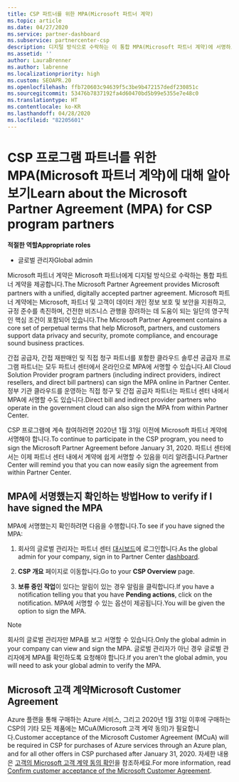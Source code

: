 ```yaml
---
title: CSP 파트너를 위한 MPA(Microsoft 파트너 계약)
ms.topic: article
ms.date: 04/27/2020
ms.service: partner-dashboard
ms.subservice: partnercenter-csp
description: 디지털 방식으로 수락하는 이 통합 MPA(Microsoft 파트너 계약)에 서명하고 확인하기 위한 Microsoft CSP 파트너 요구 사항에 대해 알아봅니다.
ms.assetid: ''
author: LauraBrenner
ms.author: labrenne
ms.localizationpriority: high
ms.custom: SEOAPR.20
ms.openlocfilehash: ffb720603c94639f5c3be9b472157dedf230851c
ms.sourcegitcommit: 53476b7837192fa4d60470bd5b99e5355e7e48c0
ms.translationtype: HT
ms.contentlocale: ko-KR
ms.lasthandoff: 04/28/2020
ms.locfileid: "82205601"
---
```

# <a name="learn-about-the-microsoft-partner-agreement-mpa-for-csp-program-partners"></a><span data-ttu-id="77ee3-103">CSP 프로그램 파트너를 위한 MPA(Microsoft 파트너 계약)에 대해 알아보기</span><span class="sxs-lookup"><span data-stu-id="77ee3-103">Learn about the Microsoft Partner Agreement (MPA) for CSP program partners</span></span>

<span data-ttu-id="77ee3-104">**적절한 역할**</span><span class="sxs-lookup"><span data-stu-id="77ee3-104">**Appropriate roles**</span></span>

- <span data-ttu-id="77ee3-105">글로벌 관리자</span><span class="sxs-lookup"><span data-stu-id="77ee3-105">Global admin</span></span>

<span data-ttu-id="77ee3-106">Microsoft 파트너 계약은 Microsoft 파트너에게 디지털 방식으로 수락하는 통합 파트너 계약을 제공합니다.</span><span class="sxs-lookup"><span data-stu-id="77ee3-106">The Microsoft Partner Agreement provides Microsoft partners with a unified, digitally accepted partner agreement.</span></span> <span data-ttu-id="77ee3-107">Microsoft 파트너 계약에는 Microsoft, 파트너 및 고객이 데이터 개인 정보 보호 및 보안을 지원하고, 규정 준수를 촉진하며, 건전한 비즈니스 관행을 장려하는 데 도움이 되는 일단의 영구적인 핵심 조건이 포함되어 있습니다.</span><span class="sxs-lookup"><span data-stu-id="77ee3-107">The Microsoft Partner Agreement contains a core set of perpetual terms that help Microsoft, partners, and customers support data privacy and security, promote compliance, and encourage sound business practices.</span></span>

<span data-ttu-id="77ee3-108">간접 공급자, 간접 재판매인 및 직접 청구 파트너를 포함한 클라우드 솔루션 공급자 프로그램 파트너는 모두 파트너 센터에서 온라인으로 MPA에 서명할 수 있습니다.</span><span class="sxs-lookup"><span data-stu-id="77ee3-108">All Cloud Solution Provider program partners (including indirect providers, indirect resellers, and direct bill partners) can sign the MPA online in Partner Center.</span></span> <span data-ttu-id="77ee3-109">정부 기관 클라우드를 운영하는 직접 청구 및 간접 공급자 파트너는 파트너 센터 내에서 MPA에 서명할 수도 있습니다.</span><span class="sxs-lookup"><span data-stu-id="77ee3-109">Direct bill and indirect provider partners who operate in the government cloud can also sign the MPA from within Partner Center.</span></span>

<span data-ttu-id="77ee3-110">CSP 프로그램에 계속 참여하려면 2020년 1월 31일 이전에 Microsoft 파트너 계약에 서명해야 합니다.</span><span class="sxs-lookup"><span data-stu-id="77ee3-110">To continue to participate in the CSP program, you need to sign the Microsoft Partner Agreement before January 31, 2020.</span></span> <span data-ttu-id="77ee3-111">파트너 센터에서는 이제 파트너 센터 내에서 계약에 쉽게 서명할 수 있음을 미리 알려줍니다.</span><span class="sxs-lookup"><span data-stu-id="77ee3-111">Partner Center will remind you that you can now easily sign the agreement from within Partner Center.</span></span>

## <a name="how-to-verify-if-i-have-signed-the-mpa"></a><span data-ttu-id="77ee3-112">MPA에 서명했는지 확인하는 방법</span><span class="sxs-lookup"><span data-stu-id="77ee3-112">How to verify if I have signed the MPA</span></span>

<span data-ttu-id="77ee3-113">MPA에 서명했는지 확인하려면 다음을 수행합니다.</span><span class="sxs-lookup"><span data-stu-id="77ee3-113">To see if you have signed the MPA:</span></span>

1. <span data-ttu-id="77ee3-114">회사의 글로벌 관리자는 파트너 센터 [대시보드](https://partner.microsoft.com/dashboard/home)에 로그인합니다.</span><span class="sxs-lookup"><span data-stu-id="77ee3-114">As the global admin for your company, sign in to Partner Center [dashboard](https://partner.microsoft.com/dashboard/home).</span></span>

2. <span data-ttu-id="77ee3-115">**CSP 개요** 페이지로 이동합니다.</span><span class="sxs-lookup"><span data-stu-id="77ee3-115">Go to your **CSP Overview** page.</span></span>

3. <span data-ttu-id="77ee3-116">**보류 중인 작업**이 있다는 알림이 있는 경우 알림을 클릭합니다.</span><span class="sxs-lookup"><span data-stu-id="77ee3-116">If you have a notification telling you that you have **Pending actions**, click on the notification.</span></span> <span data-ttu-id="77ee3-117">MPA에 서명할 수 있는 옵션이 제공됩니다.</span><span class="sxs-lookup"><span data-stu-id="77ee3-117">You will be given the option to sign the MPA.</span></span>

>[!NOTE]
><span data-ttu-id="77ee3-118">회사의 글로벌 관리자만 MPA를 보고 서명할 수 있습니다.</span><span class="sxs-lookup"><span data-stu-id="77ee3-118">Only the global admin in your company can view and sign the MPA.</span></span> <span data-ttu-id="77ee3-119">글로벌 관리자가 아닌 경우 글로벌 관리자에게 MPA를 확인하도록 요청해야 합니다.</span><span class="sxs-lookup"><span data-stu-id="77ee3-119">If you aren't the global admin, you will need to ask your global admin to verify the MPA.</span></span>

## <a name="microsoft-customer-agreement"></a><span data-ttu-id="77ee3-120">Microsoft 고객 계약</span><span class="sxs-lookup"><span data-stu-id="77ee3-120">Microsoft Customer Agreement</span></span>

<span data-ttu-id="77ee3-121">Azure 플랜을 통해 구매하는 Azure 서비스, 그리고 2020년 1월 31일 이후에 구매하는 CSP의 기타 모든 제품에는 MCuA(Microsoft 고객 계약 동의)가 필요합니다.</span><span class="sxs-lookup"><span data-stu-id="77ee3-121">Customer acceptance of the Microsoft Customer Agreement (MCuA) will be required in CSP for purchases of Azure services through an Azure plan, and for all other offers in CSP purchased after January 31, 2020.</span></span> <span data-ttu-id="77ee3-122">자세한 내용은 [고객의 Microsoft 고객 계약 동의 확인](confirm-customer-agreement.md)을 참조하세요.</span><span class="sxs-lookup"><span data-stu-id="77ee3-122">For more information, read [Confirm customer acceptance of the Microsoft Customer Agreement](confirm-customer-agreement.md).</span></span>